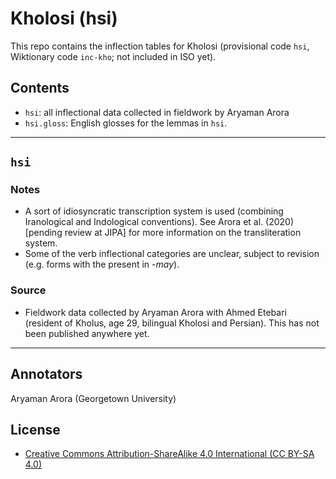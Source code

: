 # Kholosi (hsi)

This repo contains the inflection tables for Kholosi (provisional code `hsi`, Wiktionary code `inc-kho`; not included in ISO yet).

## Contents
* `hsi`: all inflectional data collected in fieldwork by Aryaman Arora
* `hsi.gloss`: English glosses for the lemmas in `hsi`.

----
## `hsi`

### Notes
* A sort of idiosyncratic transcription system is used (combining Iranological and Indological conventions). See Arora et al. (2020) [pending review at JIPA] for more information on the transliteration system.
* Some of the verb inflectional categories are unclear, subject to revision (e.g. forms with the present in *-may*).

### Source
* Fieldwork data collected by Aryaman Arora with Ahmed Etebari (resident of Kholus, age 29, bilingual Kholosi and Persian). This has not been published anywhere yet.

----
## Annotators
Aryaman Arora (Georgetown University)

## License
* [Creative Commons Attribution-ShareAlike 4.0 International (CC BY-SA 4.0)](https://creativecommons.org/licenses/by-sa/4.0/)

